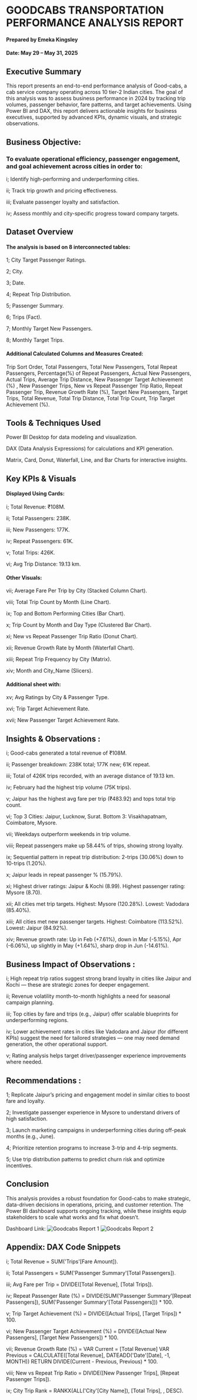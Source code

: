 # GOODCABS TRANSPORTATION PERFORMANCE ANALYSIS REPORT
#### Prepared by Emeka Kingsley
#### Date: May 29 – May 31, 2025

## Executive Summary
This report presents an end-to-end performance analysis of Good-cabs, a cab service company operating across 10 tier-2 Indian cities. The goal of this analysis was to assess business performance in 2024 by tracking trip volumes, passenger behavior, fare patterns, and target achievements. Using Power BI and DAX, this report delivers actionable insights for business executives, supported by advanced KPIs, dynamic visuals, and strategic observations.

## Business Objective:
### To evaluate operational efficiency, passenger engagement, and goal achievement across cities in order to:
i; Identify high-performing and underperforming cities.

ii; Track trip growth and pricing effectiveness.

iii; Evaluate passenger loyalty and satisfaction.

iv; Assess monthly and city-specific progress toward company targets.

## Dataset Overview
#### The analysis is based on 8 interconnected tables:
1; City Target Passenger Ratings.

2; City.

3; Date.

4; Repeat Trip Distribution.

5; Passenger Summary.

6; Trips (Fact).

7; Monthly Target New Passengers.

8; Monthly Target Trips.


#### Additional Calculated Columns and Measures Created:

Trip Sort Order, Total Passengers,  Total New Passengers,  Total Repeat Passengers,  Percentage(%) of Repeat Passengers,  Actual New Passengers,  Actual Trips,  Average Trip Distance,  New Passenger Target Achievement (%)  , New Passenger Trips,  New vs Repeat Passenger Trip Ratio,  Repeat Passenger Trip,  Revenue Growth Rate (%),   Target New Passengers,  Target Trips,  Total Revenue,  Total Trip Distance,  Total Trip Count,  Trip Target Achievement (%).

## Tools & Techniques Used

Power BI Desktop for data modeling and visualization.

DAX (Data Analysis Expressions) for calculations and KPI generation.

Matrix, Card, Donut, Waterfall, Line, and Bar Charts for interactive insights.


## Key KPIs & Visuals
#### Displayed Using Cards:

i; Total Revenue: ₹108M.

ii; Total Passengers: 238K.

iii; New Passengers: 177K.

iv; Repeat Passengers: 61K.

v; Total Trips: 426K.

vi; Avg Trip Distance: 19.13 km.


#### Other Visuals:
vii; Average Fare Per Trip by City (Stacked Column Chart).

viii; Total Trip Count by Month (Line Chart).

ix; Top and Bottom Performing Cities (Bar Chart).

x; Trip Count by Month and Day Type (Clustered Bar Chart).

xi; New vs Repeat Passenger Trip Ratio (Donut Chart).

xii; Revenue Growth Rate by Month (Waterfall Chart).

xiii; Repeat Trip Frequency by City (Matrix).

xiv; Month and City_Name (Slicers).

#### Additional sheet with:
xv; Avg Ratings by City & Passenger Type.

xvi; Trip Target Achievement Rate.

xvii; New Passenger Target Achievement Rate.

## Insights & Observations :
i; Good-cabs generated a total revenue of ₹108M.

ii; Passenger breakdown: 238K total; 177K new; 61K repeat.

iii; Total of 426K trips recorded, with an average distance of 19.13 km.

iv; February had the highest trip volume (75K trips).

v; Jaipur has the highest avg fare per trip (₹483.92) and tops total trip count.

vi; Top 3 Cities: Jaipur, Lucknow, Surat. Bottom 3: Visakhapatnam, Coimbatore, Mysore.

vii; Weekdays outperform weekends in trip volume.

viii; Repeat passengers make up 58.44% of trips, showing strong loyalty.

ix; Sequential pattern in repeat trip distribution: 2-trips (30.06%) down to 10-trips (1.20%).

x; Jaipur leads in repeat passenger % (15.79%).

xi; Highest driver ratings: Jaipur & Kochi (8.99). Highest passenger rating: Mysore (8.70).

xii; All cities met trip targets. Highest: Mysore (120.28%). Lowest: Vadodara (85.40%).

xiii; All cities met new passenger targets. Highest: Coimbatore (113.52%). Lowest: Jaipur (84.92%).

xiv; Revenue growth rate: Up in Feb (+7.61%), down in Mar (-5.15%), Apr (-6.06%), up slightly in May (+1.64%), sharp drop in Jun (-14.61%).

## Business Impact of Observations :
i; High repeat trip ratios suggest strong brand loyalty in cities like Jaipur and Kochi — these are strategic zones for deeper engagement.

ii; Revenue volatility month-to-month highlights a need for seasonal campaign planning.

iii; Top cities by fare and trips (e.g., Jaipur) offer scalable blueprints for underperforming regions.

iv; Lower achievement rates in cities like Vadodara and Jaipur (for different KPIs) suggest the need for tailored strategies — one may need demand generation, the other operational support.

v; Rating analysis helps target driver/passenger experience improvements where needed.

## Recommendations :
1; Replicate Jaipur’s pricing and engagement model in similar cities to boost fare and loyalty.

2; Investigate passenger experience in Mysore to understand drivers of high satisfaction.

3; Launch marketing campaigns in underperforming cities during off-peak months (e.g., June).

4; Prioritize retention programs to increase 3-trip and 4-trip segments.

5; Use trip distribution patterns to predict churn risk and optimize incentives.


## Conclusion
This analysis provides a robust foundation for Good-cabs to make strategic, data-driven decisions in operations, pricing, and customer retention. The Power BI dashboard supports ongoing tracking, while these insights equip stakeholders to scale what works and fix what doesn’t.

Dashboard Link: 
![Goodcabs Report 1](https://github.com/user-attachments/assets/293e1e23-34e8-491f-b987-8efa2bc9c482)
![Goodcabs Report 2](https://github.com/user-attachments/assets/c0433ae5-150b-4884-bb1e-124c6c7b72e3)




## Appendix: DAX Code Snippets

i; Total Revenue = SUM('Trips'[Fare Amount]).

ii; Total Passengers = SUM('Passenger Summary'[Total Passengers]).

iii; Avg Fare per Trip = DIVIDE([Total Revenue], [Total Trips]).

iv; Repeat Passenger Rate (%) = DIVIDE(SUM('Passenger Summary'[Repeat Passengers]), SUM('Passenger Summary'[Total Passengers])) * 100.

v; Trip Target Achievement (%) = DIVIDE([Actual Trips], [Target Trips]) * 100.

vi; New Passenger Target Achievement (%) = DIVIDE([Actual New Passengers], [Target New Passengers]) * 100.

vii; Revenue Growth Rate (%) =
VAR Current = [Total Revenue]
VAR Previous = CALCULATE([Total Revenue], DATEADD('Date'[Date], -1, MONTH))
RETURN DIVIDE(Current - Previous, Previous) * 100.

viii; New vs Repeat Trip Ratio = DIVIDE([New Passenger Trips], [Repeat Passenger Trips]).

ix; City Trip Rank = RANKX(ALL('City'[City Name]), [Total Trips], , DESC).

